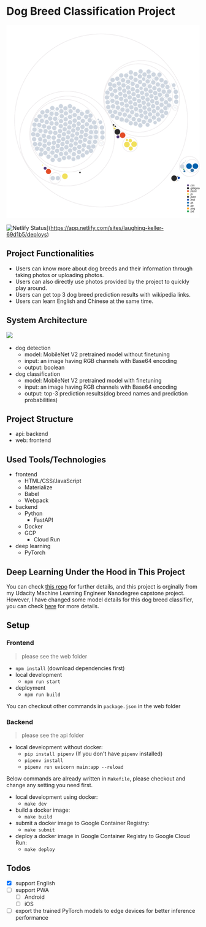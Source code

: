 # Dog Breed Classification Project

![Visualization of the codebase](./diagram.svg)

![Netlify Status](https://api.netlify.com/api/v1/badges/65ca1a81-5b5e-4a3c-88f1-b183ef2b836e/deploy-status)](https://app.netlify.com/sites/laughing-keller-69d1b5/deploys)

## Project Functionalities

- Users can know more about dog breeds and their information through taking photos or uploading photos.
- Users can also directly use photos provided by the project to quickly play around.
- Users can get top 3 dog breed prediction results with wikipedia links.
- Users can learn English and Chinese at the same time.

## System Architecture

![](system-diagram.png)

- dog detection
  - model: MobileNet V2 pretrained model without finetuning
  - input: an image having RGB channels with Base64 encoding
  - output: boolean
- dog classification
  - model: MobileNet V2 pretrained model with finetuning
  - input: an image having RGB channels with Base64 encoding
  - output: top-3 prediction results(dog breed names and prediction probabilities)

## Project Structure

- api: backend
- web: frontend

## Used Tools/Technologies

- frontend
  - HTML/CSS/JavaScript
  - Materialize
  - Babel
  - Webpack
- backend
  - Python
    - FastAPI
  - Docker
  - GCP
    - Cloud Run
- deep learning
  - PyTorch

## Deep Learning Under the Hood in This Project

You can check [this repo](https://github.com/cyyeh/ml-engineering-ndegree/tree/master/projects/capstone-project) for further details, and this project is orginally from my Udacity Machine Learning Engineer Nanodegree capstone project. However, I have changed some model details for this dog breed classifier, you can check [here](https://github.com/cyyeh/ml-engineering-ndegree/tree/master/projects/capstone-project/deployment) for more details.

## Setup

### Frontend

> please see the web folder
- `npm install` (download dependencies first)
- local development
  - `npm run start`
- deployment
  - `npm run build`

You can checkout other commands in `package.json` in the web folder

### Backend

> please see the api folder

- local development without docker:
  - `pip install pipenv` (If you don't have `pipenv` installed)
  - `pipenv install`
  - `pipenv run uvicorn main:app --reload`

Below commands are already written in `Makefile`, please checkout and change any setting you need first.
- local development using docker:
  - `make dev`
- build a docker image:
  - `make build`
- submit a docker image to Google Container Registry:
  - `make submit`
- deploy a docker image in Google Container Registry to Google Cloud Run:
  - `make deploy`

## Todos

- [x] support English
- [ ] support PWA
  - [ ] Android
  - [ ] iOS
- [ ] export the trained PyTorch models to edge devices for better inference performance
